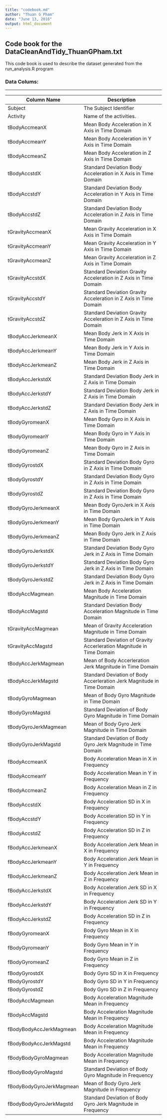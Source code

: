 ```yaml
---
title: "codebook.md"
author: "Thuan G Pham"
date: "June 13, 2016"
output: html_document
---
```


## Code book for the DataCleanAndTidy_ThuanGPham.txt
This code book is used to describe the dataset generated from the run_analysis.R program
  
### Data Colums:
--------------------------------------------------------------------------------------------------------
|Column Name     			| Description
|---------------------------|---------------------------------------------------------------------------|
|	Subject		 			|	The Subject Identifier													|
|	Activity	 			|	Name of the activities. 												|
|	tBodyAccmeanX			|	Mean Body Acceleration in X Axis in Time Domain							|
|	tBodyAccmeanY			|	Mean Body Acceleration in Y Axis in Time Domain							|
|	tBodyAccmeanZ			|	Mean Body Acceleration in Z Axis in Time Domain							|
|	tBodyAccstdX			|	Standard Deviation Body Acceleration in X Axis in Time Domain			|
|	tBodyAccstdY			|	Standard Deviation Body Acceleration in Y Axis in Time Domain			|
|	tBodyAccstdZ			|	Standard Deviation Body Acceleration in Z Axis in Time Domain			|
|	tGravityAccmeanX		|	Mean Gravity Acceleration in X Axis in Time Domain						|
|	tGravityAccmeanY		|	Mean Gravity Acceleration in Y Axis in Time Domain						|
|	tGravityAccmeanZ		|	Mean Gravity Acceleration in Z Axis in Time Domain						|
|	tGravityAccstdX			|	Standard Deviation Gravity Acceleration in Z Axis  in Time Domain		|
|	tGravityAccstdY			|	Standard Deviation Gravity Acceleration in Z Axis in Time Domain		|
|	tGravityAccstdZ			|	Standard Deviation Gravity Acceleration in Z Axis in Time Domain		|
|	tBodyAccJerkmeanX		|	Mean Body Jerk in X Axis  in Time Domain								|
|	tBodyAccJerkmeanY		|	Mean Body Jerk in Y Axis in Time Domain									|
|	tBodyAccJerkmeanZ		|	Mean Body Jerk in Z Axis in Time Domain									|
|	tBodyAccJerkstdX		|	Standard Deviation Body Jerk  in Z Axis  in Time Domain					|
|	tBodyAccJerkstdY		|	Standard Deviation Body Jerk   in Z Axis in Time Domain					|
|	tBodyAccJerkstdZ		|	Standard Deviation Body Jerk  in Z Axis in Time Domain					|
|	tBodyGyromeanX			|	Mean Body Gyro in X Axis in Time Domain									|
|	tBodyGyromeanY			|	Mean Body Gyro in Y Axis in Time Domain									|
|	tBodyGyromeanZ			|	Mean Body Gyro in Z Axis in Time Domain									|
|	tBodyGyrostdX			|	Standard Deviation Body Gyro  in Z Axis in Time Domain					|
|	tBodyGyrostdY			|	Standard Deviation Body Gyro   in Z Axis in Time Domain					|
|	tBodyGyrostdZ			|	Standard Deviation Body Gyro  in Z Axis in Time Domain					|
|	tBodyGyroJerkmeanX		|	Mean Body GyroJerk in X Axis in Time Domain								|
|	tBodyGyroJerkmeanY		|	Mean Body GyroJerk in Y Axis in Time Domain								|
|	tBodyGyroJerkmeanZ		|	Mean Body Gyro Jerk in Z Axis in Time Domain							|
|	tBodyGyroJerkstdX		|	Standard Deviation Body Gyro Jerk  in Z Axis in Time Domain				|
|	tBodyGyroJerkstdY		|	Standard Deviation Body Gyro  Jerk in Z Axis in Time Domain				|
|	tBodyGyroJerkstdZ		|	Standard Deviation Body Gyro  Jerk in Z Axis in Time Domain				|
|	tBodyAccMagmean			|	Mean Body Acceleration Magnitude  in Time Domain						|
|	tBodyAccMagstd			|	Standard Deviation Body Acceleration Magnitude  in Time Domain			|
|	tGravityAccMagmean		|	Mean of Gravity Acceleration Magnitude  in Time Domain					|
|	tGravityAccMagstd		|	Standard Deviation of  Gravity Accerleration Magnitude in Time Domain	|
|	tBodyAccJerkMagmean		|	Mean of Body Accerleration Jerk Magnitude  in Time Domain				|
|	tBodyAccJerkMagstd		|	Standard Deviation of Body Accerleration Jerk Magnitude  in Time Domain	|
|	tBodyGyroMagmean		|	Mean of Body Gyro Magnitude  in Time Domain								|
|	tBodyGyroMagstd			|	Standard Deviation of Body Gyro Magnitude  in Time Domain				|
|	tBodyGyroJerkMagmean	|	Mean of Body Gyro Jerk Magnitude  in Time Domain						|
|	tBodyGyroJerkMagstd		|	Standard Deviation of Body Gyro Jerk Magnitude in Time Domain			|
|	fBodyAccmeanX			|	Body Acceleration Mean in X in Frequency								|
|	fBodyAccmeanY			|	Body Acceleration Mean in Y in Frequency								|
|	fBodyAccmeanZ			|	Body Acceleration Mean in Z in Frequency								|
|	fBodyAccstdX			|	Body Acceleration SD in X in Frequency									|
|	fBodyAccstdY			|	Body Acceleration SD in Y in Frequency									|
|	fBodyAccstdZ			|	Body Acceleration SD in Z in Frequency									|
|	fBodyAccJerkmeanX		|	Body Acceleration Jerk Mean in X in Frequency							|
|	fBodyAccJerkmeanY		|	Body Acceleration Jerk Mean in Y in Frequency							|
|	fBodyAccJerkmeanZ		|	Body Acceleration Jerk Mean in Z in Frequency							|
|	fBodyAccJerkstdX		|	Body Acceleration Jerk SD in X in Frequency								|
|	fBodyAccJerkstdY		|	Body Acceleration Jerk SD in Y in Frequency								|
|	fBodyAccJerkstdZ		|	Body Acceleration SD in Z in Frequency									|
|	fBodyGyromeanX			|	Body Gyro Mean in X in Frequency										|
|	fBodyGyromeanY			|	Body Gyro Mean in Y in Frequency										|
|	fBodyGyromeanZ			|	Body Gyro Mean in Z in Frequency										|
|	fBodyGyrostdX			|	Body Gyro SD in X in Frequency											|
|	fBodyGyrostdY			|	Body Gyro SD in Y in Frequency											|
|	fBodyGyrostdZ			|	Body Gyro SD in Z in Frequency											|
|	fBodyAccMagmean			|	Body Acceleration Magnitude Mean in Frequency							|
|	fBodyAccMagstd			|	Body Acceleration Magnitude Mean in Frequency							|
|	fBodyBodyAccJerkMagmean	|	Body Acceleration Magnitude Mean in Frequency							|
|	fBodyBodyAccJerkMagstd	|	Body Acceleration Magnitude Mean in Frequency							|
|	fBodyBodyGyroMagmean	|	Body Acceleration Magnitude Mean in Frequency							|
|	fBodyBodyGyroMagstd		|	Standard Deviation of Body Gyro Magnitude  in Frequency					|
|	fBodyBodyGyroJerkMagmean|	Mean of Body Gyro Jerk Magnitude in Frequency							|
|	fBodyBodyGyroJerkMagstd	|	Standard Deviation of Body Gyro Jerk Magnitude  in Frequency			|
